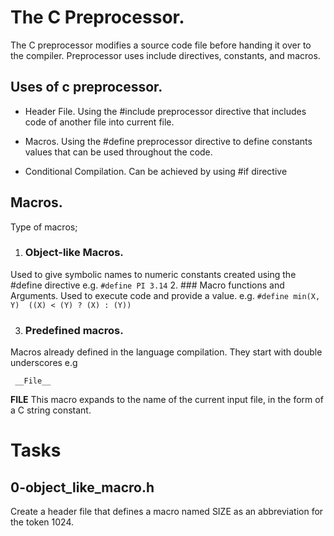 # The C Preprocessor.
The C preprocessor modifies a source code file before handing it over to the compiler. Preprocessor uses include directives, constants, and macros. 

## Uses of c preprocessor.
- Header File.
Using the #include preprocessor directive that includes code of another file into current file.

- Macros.
Using the #define preprocessor directive to define constants values that can be used throughout the code.

- Conditional Compilation.
Can be achieved by using #if directive


## Macros.
Type of macros; 
1. ### Object-like Macros.
Used to give symbolic names to numeric constants created using the #define directive e.g. 
	```
		#define PI 3.14
	```
2. ### Macro functions and Arguments.
Used to execute code and provide a value. e.g.
	```
		#define min(X, Y)  ((X) < (Y) ? (X) : (Y))
	```

3. ### Predefined macros.
Macros already defined in the language compilation. They start with double underscores e.g
   ```
	__File__
   ```
__FILE__ This macro expands to the name of the current input file, in the form of a C string constant.

# Tasks
## 0-object_like_macro.h
Create a header file that defines a macro named SIZE as an abbreviation for the token 1024.








